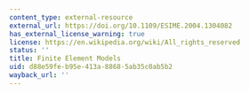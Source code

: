 ```yaml
---
content_type: external-resource
external_url: https://doi.org/10.1109/ESIME.2004.1304082
has_external_license_warning: true
license: https://en.wikipedia.org/wiki/All_rights_reserved
status: ''
title: Finite Element Models
uid: d88e59fe-b95e-413a-8868-5ab35c0ab5b2
wayback_url: ''
---
```

